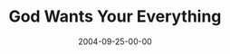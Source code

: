 ---
layout: message
category: message
series: "Life, The Universe and Everything"
title: "God Wants Your Everything"
date: 2004-09-25-00-00
message_id: 152
audio-description: "Life, The Universe and Everything"
audio: "http://www.crossroads.net/audio/2004/2004_08_Life/LTUAE_07_09-25-04_Everything.mp3"
audio-title: "God Wants Your Everything"
audio-duration: "40:41"
---